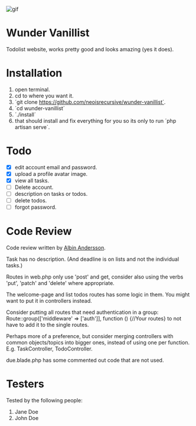 ![gif](https://media.giphy.com/media/TJrS7r0f6SOthGTiPe/giphy.gif)

# Wunder Vanillist

Todolist website, works pretty good and looks amazing (yes it does).

# Installation

1. open terminal.
2. cd to where you want it.
3. ´git clone https://github.com/neoisrecursive/wunder-vanillist´.
4. ´cd wunder-vanillist´
5. ´./install´
6. that should install and fix everything for you so its only to run ´php artisan serve´.

# Todo

-   [x] edit account email and password.
-   [x] upload a profile avatar image.
-   [x] view all tasks.
-   [ ] Delete account.
-   [ ] description on tasks or todos.
-   [ ] delete todos.
-   [ ] forgot password.

# Code Review

Code review written by [Albin Andersson](https://github.com/itisalbin).

Task has no description. (And deadline is on lists and not the individual tasks.)

Routes in web.php only use 'post' and get, consider also using the verbs 'put', 'patch' and 'delete' where appropriate.

The welcome-page and list todos routes has some logic in them. You might want to put it in controllers instead.

Consider putting all routes that need authentication in a group:
Route::group(['middleware' => ['auth']], function () {//Your routes}
to not have to add it to the single routes.

Perhaps more of a preference, but consider merging controllers with common objects/topics into bigger ones, instead of using one per function. E.g. TaskController, TodoController.

due.blade.php has some commented out code that are not used.

# Testers

Tested by the following people:

1. Jane Doe
2. John Doe
